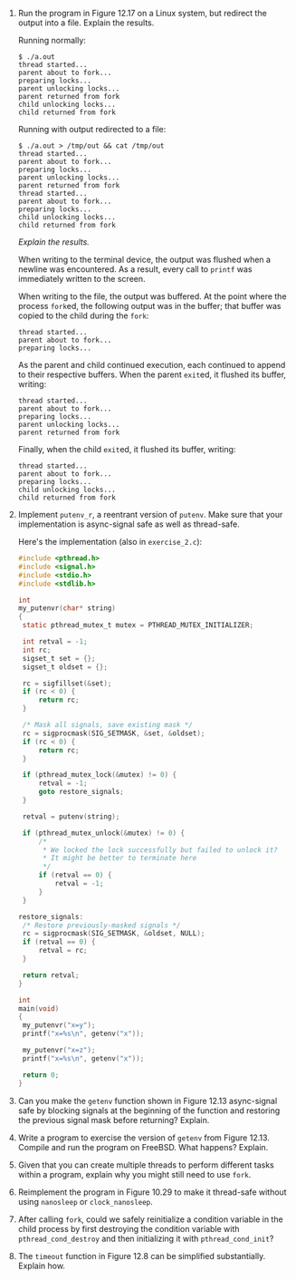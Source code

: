 1. Run the program in Figure 12.17 on a Linux system, but redirect the output
   into a file. Explain the results.

   Running normally:

   ```
   $ ./a.out
   thread started...
   parent about to fork...
   preparing locks...
   parent unlocking locks...
   parent returned from fork
   child unlocking locks...
   child returned from fork
   ```

   Running with output redirected to a file:

   ```
   $ ./a.out > /tmp/out && cat /tmp/out
   thread started...
   parent about to fork...
   preparing locks...
   parent unlocking locks...
   parent returned from fork
   thread started...
   parent about to fork...
   preparing locks...
   child unlocking locks...
   child returned from fork
   ```

   _Explain the results._

   When writing to the terminal device, the output was flushed when a newline
   was encountered.  As a result, every call to `printf` was immediately
   written to the screen.

   When writing to the file, the output was buffered.  At the point where
   the process `fork`ed, the following output was in the buffer; that buffer
   was copied to the child during the `fork`:

   ```
   thread started...
   parent about to fork...
   preparing locks...
   ```

   As the parent and child continued execution, each continued to append to
   their respective buffers.  When the parent `exit`ed, it flushed its buffer,
   writing:

   ```
   thread started...
   parent about to fork...
   preparing locks...
   parent unlocking locks...
   parent returned from fork
   ```
   
   Finally, when the child `exit`ed, it flushed its buffer, writing:

   ```
   thread started...
   parent about to fork...
   preparing locks...
   child unlocking locks...
   child returned from fork
   ```

2. Implement `putenv_r`, a reentrant version of `putenv`. Make sure that your
   implementation is async-signal safe as well as thread-safe.

   Here's the implementation (also in `exercise_2.c`):

   ```c
   #include <pthread.h>
   #include <signal.h>
   #include <stdio.h>
   #include <stdlib.h>
   
   int
   my_putenvr(char* string)
   {
   	static pthread_mutex_t mutex = PTHREAD_MUTEX_INITIALIZER;
   
   	int retval = -1;
   	int rc;
   	sigset_t set = {};
   	sigset_t oldset = {};
   
   	rc = sigfillset(&set);
   	if (rc < 0) {
   		return rc;
   	}
   
   	/* Mask all signals, save existing mask */
   	rc = sigprocmask(SIG_SETMASK, &set, &oldset);
   	if (rc < 0) {
   		return rc;
   	}
   
   	if (pthread_mutex_lock(&mutex) != 0) {
   		retval = -1;
   		goto restore_signals;
   	}
   
   	retval = putenv(string);
   
   	if (pthread_mutex_unlock(&mutex) != 0) {
   		/*
   		 * We locked the lock successfully but failed to unlock it?
   		 * It might be better to terminate here
   		 */
   		if (retval == 0) {
   			retval = -1;
   		}
   	}
   
   restore_signals:
   	/* Restore previously-masked signals */
   	rc = sigprocmask(SIG_SETMASK, &oldset, NULL);
   	if (retval == 0) {
   		retval = rc;
   	}
   
   	return retval;
   }
   
   int
   main(void)
   {
   	my_putenvr("x=y");
   	printf("x=%s\n", getenv("x"));
   
   	my_putenvr("x=z");
   	printf("x=%s\n", getenv("x"));
   
   	return 0;
   }
   ```

3. Can you make the `getenv` function shown in Figure 12.13 async-signal safe
   by blocking signals at the beginning of the function and restoring the
   previous signal mask before returning? Explain.

4. Write a program to exercise the version of `getenv` from Figure 12.13.
   Compile and run the program on FreeBSD. What happens? Explain.

5. Given that you can create multiple threads to perform different tasks within
   a program, explain why you might still need to use `fork`.

6. Reimplement the program in Figure 10.29 to make it thread-safe without using
   `nanosleep` or `clock_nanosleep`.

7. After calling `fork`, could we safely reinitialize a condition variable in
   the child process by first destroying the condition variable with
   `pthread_cond_destroy` and then initializing it with `pthread_cond_init`?

8. The `timeout` function in Figure 12.8 can be simplified substantially.
   Explain how.
